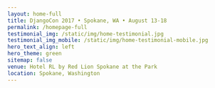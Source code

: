 ```yaml
---
layout: home-full
title: DjangoCon 2017 • Spokane, WA • August 13-18
permalink: /homepage-full
testimonial_img: /static/img/home-testimonial.jpg
testimonial_img_mobile: /static/img/home-testimonial-mobile.jpg
hero_text_align: left
hero_theme: green
sitemap: false
venue: Hotel RL by Red Lion Spokane at the Park
location: Spokane, Washington
---
```

